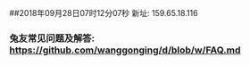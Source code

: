 ##2018年09月28日07时12分07秒 新址: 159.65.18.116
### 兔友常见问题及解答: https://github.com/wanggonging/d/blob/w/FAQ.md
